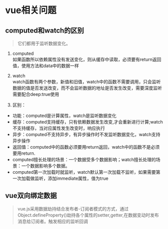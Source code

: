 # vue相关问题

## computed和watch的区别  
>它们都用于监听数据变化。  
1. computed    
如果函数所以依赖属性没有发送变化，则从缓存中读取，必须要有return返回值，使用方法和data中的数据一样  

2. watch  
watch函数有两个参数，新值和旧值，watch中的函数不需要调用，只会监听数据的值是否发送改变，而不会监听数据的地址是否发生改变，需要深度监听需要配合deep:true使用    

3. 区别：  
- 功能：computed是计算属性，watch是监听数据变化  
- 缓存：computed支持缓存，只有依赖数据发生改变,才会重新进行计算;watch不支持缓存，当对应属性发生改变时，响应执行  
- 异步：computed不支持异步，有异步操作时不发监听数据变化，watch支持异步操作    
- 返回值：computed中的函数必须要用return返回，watch中的函数不是必须要用return.  
- computed擅长处理的场景：一个数据受多个数据影响；watch擅长处理的场景：一个数据影响多个数据。  
- computed第一次加载时就监听，watch默认第一次加载不监听，如果需要第一次加载做监听，添加immediate属性，值为true   

## vue双向绑定数据  

>vue.js采用数据劫持结合发布者-订阅者模式的方式，通过Object.defineProperty()劫持各个属性的setter,getter,在数据变动时发布消息给订阅者。触发相应的监听回调  